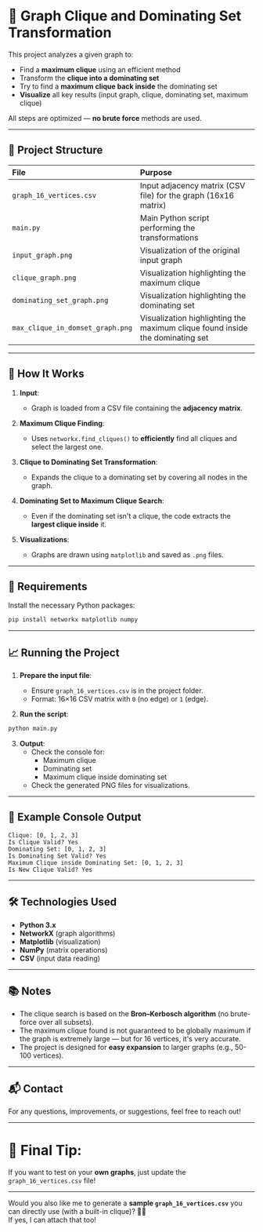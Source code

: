 
# 🧩 Graph Clique and Dominating Set Transformation

This project analyzes a given graph to:
- Find a **maximum clique** using an efficient method
- Transform the **clique into a dominating set**
- Try to find a **maximum clique back inside** the dominating set
- **Visualize** all key results (input graph, clique, dominating set, maximum clique)

All steps are optimized — **no brute force** methods are used.

---

## 📂 Project Structure

| File | Purpose |
|:-----|:--------|
| `graph_16_vertices.csv` | Input adjacency matrix (CSV file) for the graph (16x16 matrix) |
| `main.py` | Main Python script performing the transformations |
| `input_graph.png` | Visualization of the original input graph |
| `clique_graph.png` | Visualization highlighting the maximum clique |
| `dominating_set_graph.png` | Visualization highlighting the dominating set |
| `max_clique_in_domset_graph.png` | Visualization highlighting the maximum clique found inside the dominating set |

---

## 📜 How It Works

1. **Input**:
   - Graph is loaded from a CSV file containing the **adjacency matrix**.

2. **Maximum Clique Finding**:
   - Uses `networkx.find_cliques()` to **efficiently** find all cliques and select the largest one.

3. **Clique to Dominating Set Transformation**:
   - Expands the clique to a dominating set by covering all nodes in the graph.

4. **Dominating Set to Maximum Clique Search**:
   - Even if the dominating set isn't a clique, the code extracts the **largest clique inside** it.

5. **Visualizations**:
   - Graphs are drawn using `matplotlib` and saved as `.png` files.

---

## 🚀 Requirements

Install the necessary Python packages:

```bash
pip install networkx matplotlib numpy
```

---

## 📈 Running the Project

1. **Prepare the input file**:
   - Ensure `graph_16_vertices.csv` is in the project folder.
   - Format: 16×16 CSV matrix with `0` (no edge) or `1` (edge).

2. **Run the script**:

```bash
python main.py
```

3. **Output**:
   - Check the console for:
     - Maximum clique
     - Dominating set
     - Maximum clique inside dominating set
   - Check the generated PNG files for visualizations.

---

## 📸 Example Console Output

```
Clique: [0, 1, 2, 3]
Is Clique Valid? Yes
Dominating Set: [0, 1, 2, 3]
Is Dominating Set Valid? Yes
Maximum Clique inside Dominating Set: [0, 1, 2, 3]
Is New Clique Valid? Yes
```

---

## 🛠️ Technologies Used

- **Python 3.x**
- **NetworkX** (graph algorithms)
- **Matplotlib** (visualization)
- **NumPy** (matrix operations)
- **CSV** (input data reading)

---

## 📚 Notes

- The clique search is based on the **Bron–Kerbosch algorithm** (no brute-force over all subsets).
- The maximum clique found is not guaranteed to be globally maximum if the graph is extremely large — but for 16 vertices, it's very accurate.
- The project is designed for **easy expansion** to larger graphs (e.g., 50-100 vertices).

---

## 📬 Contact

For any questions, improvements, or suggestions, feel free to reach out!

---

# 🎯 Final Tip:
If you want to test on your **own graphs**, just update the `graph_16_vertices.csv` file!

---

Would you also like me to generate a **sample `graph_16_vertices.csv`** you can directly use (with a built-in clique)? 📄🚀  
If yes, I can attach that too!
